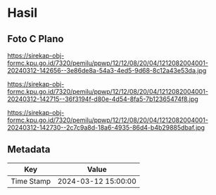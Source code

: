 # Hasil

## Foto C Plano

https://sirekap-obj-formc.kpu.go.id/7320/pemilu/ppwp/12/12/08/20/04/1212082004001-20240312-142656--3e86de8a-54a3-4ed5-9d68-8c12a43e53da.jpg

https://sirekap-obj-formc.kpu.go.id/7320/pemilu/ppwp/12/12/08/20/04/1212082004001-20240312-142715--36f3194f-d80e-4d54-8fa5-7b12365474f8.jpg

https://sirekap-obj-formc.kpu.go.id/7320/pemilu/ppwp/12/12/08/20/04/1212082004001-20240312-142730--2c7c9a8d-18a6-4935-86d4-b4b29885dbaf.jpg


## Metadata

| Key        | Value               |
| ---------- | ------------------- |
| Time Stamp | 2024-03-12 15:00:00 |



